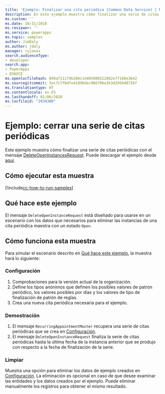```yaml
---
title: 'Ejemplo: Finalizar una cita periódica (Common Data Service) | Microsoft Docs'
description: En este ejemplo muestra cómo finalizar una serie de citas periódicas
ms.custom: ''
ms.date: 10/31/2018
ms.reviewer: ''
ms.service: powerapps
ms.topic: samples
author: JimDaly
ms.author: jdaly
manager: ryjones
search.audienceType:
- developer
search.app:
- PowerApps
- D365CE
ms.openlocfilehash: 899a7111f4b206c1d405806522882e7f188e3642
ms.sourcegitcommit: 5ec7c7f04fe41896dec966706a3b3d295648726f
ms.translationtype: HT
ms.contentlocale: es-ES
ms.lasthandoff: 01/06/2020
ms.locfileid: "2934300"
---
```

# <a name="sample-end-a-recurring-appointment-series"></a>Ejemplo: cerrar una serie de citas periódicas

<!-- https://docs.microsoft.com/dynamics365/customer-engagement/developer/sample-end-recurring-appointment-series -->

Este ejemplo muestra cómo finalizar una serie de citas periódicas con el mensaje [DeleteOpenInstancesRequest](https://docs.microsoft.com/dotnet/api/microsoft.crm.sdk.messages.deleteopeninstancesrequest?view=dynamics-general-ce-9). Puede descargar el ejemplo desde [aquí](https://github.com/Microsoft/PowerApps-Samples/tree/master/cds/orgsvc/C%23/EndRecurringAppointment).

## <a name="how-to-run-this-sample"></a>Cómo ejecutar esta muestra

[!include[cc-how-to-run-samples](../../includes/cc-how-to-run-samples.md)]

## <a name="what-this-sample-does"></a>Qué hace este ejemplo

El mensaje `DeleteOpenInstanceRequest` está diseñado para usarse en un escenario con los datos que necesarios para eliminar las instancias de una cita periódica maestra con un estado `Open`.

## <a name="how-this-sample-works"></a>Cómo funciona esta muestra

Para simular el escenario descrito en [Qué hace este ejemplo](#what-this-sample-does), la muestra hará lo siguiente:

### <a name="setup"></a>Configuración

1. Comprobaciones para la versión actual de la organización.
2. Define los tipos anónimos que definen los posibles valores de patrón periódico, los valores posibles por días y los valores de tipo de finalización de patrón de reglas.
3. Crea una nueva cita periódica necesaria para el ejemplo.

### <a name="demonstrate"></a>Demostración

1. El mensaje `RecurringAppointmentMaster` recupera una serie de citas periódicas que se crea en [Configuración](#setup).
2. El mensaje `DeleteOpenInstanceRequest` finaliza la serie de citas periódicas hasta la última fecha de la instancia anterior que se produjo con respecto a la fecha de finalización de la serie.

### <a name="clean-up"></a>Limpiar

Muestra una opción para eliminar los datos de ejemplo creados en [Configuración](#setup). La eliminación es opcional en caso de que desee examinar las entidades y los datos creados por el ejemplo. Puede eliminar manualmente los registros para obtener el mismo resultado.
